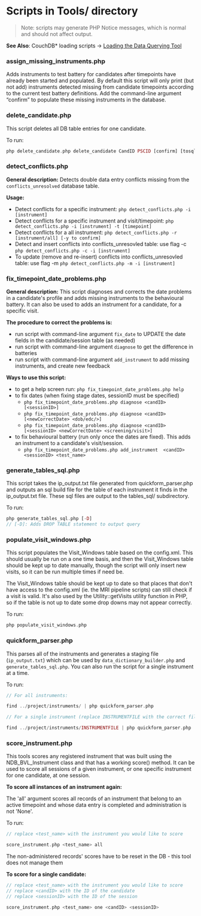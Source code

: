 # Scripts in Tools/ directory
> Note: scripts may generate PHP Notice messages, which is normal and should not affect output.

**See Also**:  CouchDB* loading scripts -> [Loading the Data Querying Tool](https://github.com/aces/Loris/wiki/Data-Querying-Tool#loading-the-data-query-tool)

### assign_missing_instruments.php

Adds instruments to test battery for candidates after timepoints have already been started and populated. By default this script will only print (but not add) instruments detected missing from candidate timepoints according to the current test battery definitions. Add the command-line argument “confirm” to populate these missing instruments in the database.

### delete_candidate.php

This script deletes all DB table entries for one candidate.

To run:

```php
php delete_candidate.php delete_candidate CandID PSCID [confirm] [tosql]
```

### detect_conflicts.php

**General description:** Detects double data entry conflicts missing from the `conflicts_unresolved` database table. 

**Usage:**
- Detect conflicts for a specific instrument:
`php detect_conflicts.php -i [instrument]`
- Detect conflicts for a specific instrument and visit/timepoint:
`php detect_conflicts.php -i [instrument] -t [timepoint]`
- Detect conflicts for a all instrument:
`php detect_conflicts.php -r [instrument/all] [-y to confirm]`
- Detect and insert conflicts into conflicts_unresovled table: use flag -c
`php detect_conflicts.php -c -i [instrument]`
- To update (remove and re-insert) conflicts into conflicts_unresovled table: use flag -m
`php detect_conflicts.php -m -i [instrument]`

### fix_timepoint_date_problems.php

**General description:** This script diagnoses and corrects the date problems in a candidate's profile and adds missing instruments to the behavioural battery. It can also be used to adds an instrument for a candidate, for a specific visit.

**The procedure to correct the problems is:** 
- run script with command-line argument `fix_date` to UPDATE the date fields in the candidate/session table (as needed)
- run script with command-line argument `diagnose` to get the difference in batteries
- run script with command-line argument `add_instrument` to add missing instruments, and create new feedback

**Ways to use this script:**
- to get a help screen run: `php fix_timepoint_date_problems.php help`
- to fix dates (when fixing stage dates, sessionID must be specified)
  - `php fix_timepoint_date_problems.php diagnose <candID> [<sessionID>]`
  - `php fix_timepoint_date_problems.php diagnose <candID> [<newCorrectDate> <dob/edc/>]`
  - `php fix_timepoint_date_problems.php diagnose <candID> [<sessionID> <newCorrectDate> <screening/visit>]`
- to fix behavioural battery (run only once the dates are fixed). This adds an instrument to a candidate's visit/session.
  - `php fix_timepoint_date_problems.php add_instrument  <candID> <sessionID> <test_name>`

### generate_tables_sql.php

This script takes the ip_output.txt file generated from quickform_parser.php and outputs an sql build file for the table of each instrument it finds in the ip_output.txt file. These sql files are output to the tables_sql/ subdirectory.

To run:

```php
php generate_tables_sql.php [-D]
// [-D]: Adds DROP TABLE statement to output query
```

### populate_visit_windows.php

This script populates the Visit_Windows table based on the config.xml. This should usually be run on a one time basis, and then the Visit_Windows table should be kept up to date manually, though the script will only insert new visits, so it can be run multiple times if need be.

The Visit_Windows table should be kept up to date so that places that don't have access to the config.xml (ie. the MRI pipeline scripts) can still check if a visit is valid. It's also used by the Utility::getVisits utility function in PHP, so if the table is not up to date some drop downs may not appear correctly.

To run:

```php
php populate_visit_windows.php
```

### quickform_parser.php

This parses all of the instruments and generates a staging file (`ip_output.txt`) which can be used by `data_dictionary_builder.php` and `generate_tables_sql.php`. You can also run the script for a single instrument at a time.

To run:

```php
// For all instruments:

find ../project/instruments/ | php quickform_parser.php

// For a single instrument (replace INSTRUMENTFILE with the correct filename):

find ../project/instruments/INSTRUMENTFILE | php quickform_parser.php
```

### score_instrument.php

This tools scores any registered instrument that was built using the NDB_BVL_Instrument class and that has a working score() method. It can be used to score all sessions of a given instrument, or one specific instrument for one candidate, at one session.

**To score all instances of an instrument again:**

The 'all' argument scores all records of an instrument that belong to an active timepoint and whose data entry is completed and administration is not 'None'.

To run:

```php
// replace <test_name> with the instrument you would like to score

score_instrument.php <test_name> all
``` 

The non-administered records' scores have to be reset in the DB - this tool does not manage them

**To score for a single candidate:**

```php
// replace <test_name> with the instrument you would like to score
// replace <candID> with the ID of the candidate
// replace <sessionID> with the ID of the session

score_instrument.php <test_name> one <candID> <sessionID>
```